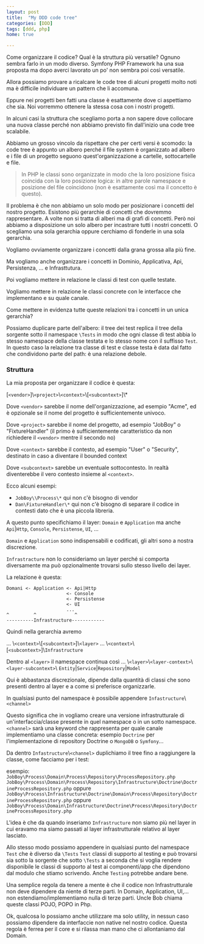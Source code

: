 ```yaml
---
layout: post
title:  "My DDD code tree"
categories: [DDD]
tags: [ddd, php]
home: true

---
```


Come organizzare il codice? Qual è la struttura più versatile? Ognuno sembra farlo in un modo diverso.
Symfony PHP Framework ha una sua proposta ma dopo averci lavorato un po' non sembra poi così versatile.

Allora possiamo provare a ricalcare le code tree di alcuni progetti molto noti ma è difficile individuare un pattern
che li accomuna.
 
Eppure nei progetti ben fatti una classe è esattamente dove ci aspettiamo che sia.
Noi vorremmo ottenere la stessa cosa con i nostri progetti.

In alcuni casi la struttura che scegliamo porta a non sapere dove collocare una nuova classe perché non abbiamo
previsto fin dall'inizio una code tree scalabile.

Abbiamo un grosso vincolo da rispettare che per certi versi è scomodo: la code tree è appunto un albero perché
il file system è organizzato ad albero e i file di un progetto seguono quest'organizzazione
a cartelle, sottocartelle e file.

> In PHP le classi sono organizzate in modo che la loro posizione fisica coincida con la loro posizione logica:
in altre parole namespace e posizione del file coincidono (non è esattamente così ma il concetto è questo).

Il problema è che non abbiamo un solo modo per posizionare i concetti del nostro progetto. Esistono più gerarchie
di concetti che dovremmo rappresentare. A volte non si tratta di alberi ma di grafi di concetti. Però noi abbiamo
a disposizione un solo albero per incastrare tutti i nostri concetti. O scegliamo una sola gerarchia oppure cerchiamo
di fonderle in una sola gerarchia. 

Vogliamo ovviamente organizzare i concetti dalla grana grossa alla più fine.

Ma vogliamo anche organizzare i concetti in Dominio, Applicativa, Api, Persistenza, ... e Infrasttutura.

Poi vogliamo mettere in relazione le classi di test con quelle testate.

Vogliamo mettere in relazione le classi concrete con le interfacce che implementano e su quale canale.

Come mettere in evidenza tutte queste relazioni tra i concetti in un unica gerarchia?

Possiamo duplicare parte dell'albero: il tree dei test replica il tree della sorgente sotto il namespace `\Tests`
in modo che ogni classe di test abbia lo stesso namespace della classe testata e lo stesso nome con il suffisso `Test`. 
In questo caso la relazione tra classe di test e classe testa è data dal fatto che condividono parte del path: è una
relazione debole.

### Struttura
La mia proposta per organizzare il codice è questa:

[`<vendor>`]\\`<project>`\\`<context>`\\[`<subcontext>`]\\*

Dove `<vendor>` sarebbe il nome dell'organizzazione, ad esempio "Acme", ed è opzionale se il nome del progetto
è sufficientemente univoco. 

Dove `<project>` sarebbe il nome del progetto, ad esempio "JobBoy" o "FixtureHandler" (il primo è sufficientemente
caratteristico da non richiedere il `<vendor>` mentre il secondo no) 

Dove `<context>` sarebbe il contesto, ad esempio "User" o "Security", destinato in caso a diventare il bounded context

Dove `<subcontext>` sarebbe un eventuale sottocontesto. In realtà diventerebbe il vero contesto insieme al `<context>`.

Ecco alcuni esempi:

- `JobBoy\\Process\*` qui non c'è bisogno di vendor
- `Dan\FixtureHandler\*` qui non c'è bisogno di separare il codice in contesti dato che è una piccola libreria.

A questo punto specifichiamo il layer: `Domain` e `Application`
ma anche `Api`|`Http`, `Console`, `Persistense`, `UI`, ...

`Domain` e `Application` sono indispensabili e codificati, gli altri sono a nostra discrezione.

`Infrastracture` non lo consideriamo un layer perché si comporta diversamente ma può opzionalmente trovarsi sullo
stesso livello dei layer.
 
La relazione è questa: 
```
Domani <- Application <- Api|Http
                      <- Console
                      <- Persistense
                      <- UI
                      ...
^         ^              ^
----------Infrastructure------------
```

Quindi nella gerarchia avremo 

... \\`<context>`\\[`<subcontext>`]\\`<layer>`
... \\`<context>`\\[`<subcontext>`]\\`Infrastructure` 
 
Dentro al `<layer>` il namespace continua così
... \\`<layer>`\\`<layer-context>`\\`<layer-subcontext>`\\ `Entity`|`Service`|`Repository`|`Model`

Qui è abbastanza discrezionale, dipende dalla quantità di classi che sono presenti dentro al layer e a
come si preferisce organizzarle. 

In qualsiasi punto del namespace è possibile appendere `Infastructure`\\`<channel>`

Questo significa che in vogliamo creare una versione infrastrutturale di un'interfaccia/classe presente in quel
namespace o in un sotto namespace. `<channel>` sarà una keyword che rappresenta per quale canale implementiamo
una classe concreta: esempio `Doctrine` per l'implementazione di repository Doctrine o `MongoDB` o `Symfony`...  

Da dentro `Infastructure`\\`<channel>` duplichiamo il tree fino a raggiungere la classe, come facciamo per i test:

esempio:
`JobBoy\Process\Domain\Process\Repository\ProcessRepository.php`
`JobBoy\Process\Domain\Process\Repository\Infrastructure\Doctrine\DoctrineProcessRepository.php`
oppure
`JobBoy\Process\Infrastructure\Doctrine\Domain\Process\Repository\DoctrineProcessRepository.php`
oppure
`JobBoy\Process\Domain\Infrastructure\Doctrine\Process\Repository\DoctrineProcessRepository.php`

L'idea è che da quando inseriamo `Infrastructure` non siamo più nel layer in cui eravamo ma siamo passati al
layer infrastrutturale relativo al layer lasciato.

Allo stesso modo possiamo appendere in qualsiasi punto del namespace `Test` che è diverso da `\Tests`
`Test` classi di supporto al testing e può trovarsi sia sotto la sorgente che sotto `\Tests` a seconda che si voglia
rendere disponibile le classi di supporto al test ai componenti/app che dipendono dal modulo che stiamo scrivendo.
Anche `Testing` potrebbe andare bene. 

Una semplice regola da tenere a mente è che il codice non Infrastrutturale non deve dipendere da niente di terze parti.
In Domain, Application, UI,... non estendiamo/implementiamo nulla di terze parti. Uncle Bob chiama queste classi POJO,
POPO in Php.

Ok, qualcosa lo possiamo anche utilizzare ma solo utility, in nessun caso possiamo dipendere da interfaccie non native
nel nostro codice. Questa regola è ferrea per il core e si rilassa man mano che ci allontaniamo dal Domain.

  
